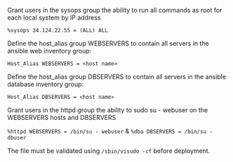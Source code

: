 
Grant users in the sysops group the ability to run all commands as root for each local system by IP address

`%sysops 34.124.22.55 = (ALL) ALL`

Define the host_alias group WEBSERVERS to contain all servers in the ansible web inventory group: 

`Host_Alias WEBSERVERS = <host name>`

Define the host_alias group DBSERVERS to contain all servers in the ansible database inventory group:

`Host_Alias DBSERVERS = <host name>`

Grant users in the httpd group the ability to sudo su - webuser on the WEBSERVERS hosts and DBSERVERS 
  
`%httpd WEBSERVERS = /bin/su - webuser` & `%dba DBSERVERS = /bin/su - dbuser`

The file must be validated using `/sbin/visudo -cf` before deployment.
